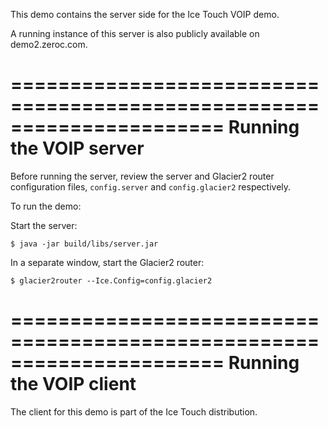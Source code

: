 This demo contains the server side for the Ice Touch VOIP demo.

A running instance of this server is also publicly available on
demo2.zeroc.com.

======================================================================
Running the VOIP server
======================================================================

Before running the server, review the server and Glacier2 router
configuration files, `config.server` and `config.glacier2` respectively.

To run the demo:

Start the server:
```
$ java -jar build/libs/server.jar
```
In a separate window, start the Glacier2 router:
```
$ glacier2router --Ice.Config=config.glacier2
```
======================================================================
Running the VOIP client
======================================================================

The client for this demo is part of the Ice Touch distribution.